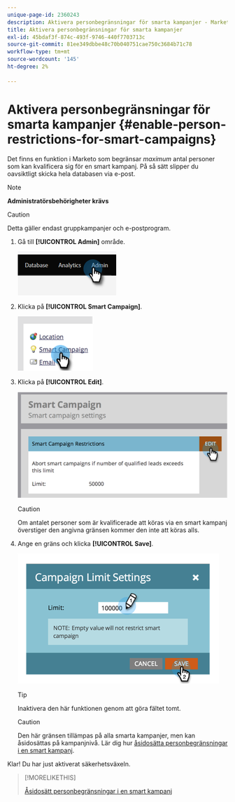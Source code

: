 ```yaml
---
unique-page-id: 2360243
description: Aktivera personbegränsningar för smarta kampanjer - Marketo Docs - produktdokumentation
title: Aktivera personbegränsningar för smarta kampanjer
exl-id: 45bdaf3f-874c-493f-9746-440f7703713c
source-git-commit: 81ee349dbbe48c70b040751cae750c3684b71c78
workflow-type: tm+mt
source-wordcount: '145'
ht-degree: 2%

---
```


# Aktivera personbegränsningar för smarta kampanjer {#enable-person-restrictions-for-smart-campaigns}

Det finns en funktion i Marketo som begränsar _maximum_ antal personer som kan kvalificera sig för en smart kampanj. På så sätt slipper du oavsiktligt skicka hela databasen via e-post.

>[!NOTE]
>
>**Administratörsbehörigheter krävs**

>[!CAUTION]
>
>Detta gäller endast gruppkampanjer och e-postprogram.

1. Gå till **[!UICONTROL Admin]** område.

   ![](assets/enable-person-restrictions-for-smart-campaigns-1.png)

1. Klicka på **[!UICONTROL Smart Campaign]**.

   ![](assets/enable-person-restrictions-for-smart-campaigns-2.png)

1. Klicka på **[!UICONTROL Edit]**.

   ![](assets/enable-person-restrictions-for-smart-campaigns-3.png)

   >[!CAUTION]
   >
   >Om antalet personer som är kvalificerade att köras via en smart kampanj överstiger den angivna gränsen kommer den inte att köras alls.

1. Ange en gräns och klicka **[!UICONTROL Save]**.

   ![](assets/enable-person-restrictions-for-smart-campaigns-4.png)

   >[!TIP]
   >
   >Inaktivera den här funktionen genom att göra fältet tomt.

   >[!CAUTION]
   >
   >Den här gränsen tillämpas på alla smarta kampanjer, men kan åsidosättas på kampanjnivå. Lär dig hur [åsidosätta personbegränsningar i en smart kampanj](/help/marketo/product-docs/core-marketo-concepts/smart-campaigns/using-smart-campaigns/override-person-restrictions-in-a-smart-campaign.md).

Klar! Du har just aktiverat säkerhetsväxeln.

>[!MORELIKETHIS]
>
>[Åsidosätt personbegränsningar i en smart kampanj](/help/marketo/product-docs/core-marketo-concepts/smart-campaigns/using-smart-campaigns/override-person-restrictions-in-a-smart-campaign.md)
